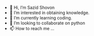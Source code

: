 - 👋 Hi, I’m Sazid Shovon
- 👀 I’m interested in obtaining knowledge. 
- 🌱 I’m currently learning coding.
- 💞️ I’m looking to collaborate on python
- 📫 How to reach me ...

<!---
sazid97/sazid97 is a ✨ special ✨ repository because its `README.md` (this file) appears on your GitHub profile.
You can click the Preview link to take a look at your changes.
--->
